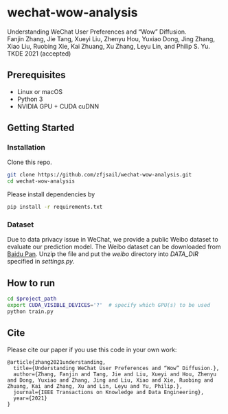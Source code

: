 # wechat-wow-analysis

Understanding WeChat User Preferences and “Wow” Diffusion.<br>
Fanjin Zhang, Jie Tang, Xueyi Liu, Zhenyu Hou, Yuxiao Dong, Jing Zhang, Xiao Liu, Ruobing Xie, Kai Zhuang, Xu Zhang, Leyu Lin, and Philip S. Yu.<br>
TKDE 2021 (accepted)

## Prerequisites

- Linux or macOS
- Python 3
- NVIDIA GPU + CUDA cuDNN

## Getting Started

### Installation

Clone this repo.

```bash
git clone https://github.com/zfjsail/wechat-wow-analysis.git
cd wechat-wow-analysis
```

Please install dependencies by

```bash
pip install -r requirements.txt
```
### Dataset

Due to data privacy issue in WeChat, we provide a public Weibo dataset to evaluate our prediction model.
The Weibo dataset can be downloaded from [Baidu Pan](https://pan.baidu.com/s/17SsSPJuaYMcKittbGq5qfQ?pwd=yp3m).
Unzip the file and put the _weibo_ directory into _DATA\_DIR_ specified in _settings.py_.

## How to run
```bash
cd $project_path
export CUDA_VISIBLE_DEVICES='?'  # specify which GPU(s) to be used
python train.py
```

## Cite

Please cite our paper if you use this code in your own work:

```
@article{zhang2021understanding,
  title={Understanding WeChat User Preferences and “Wow” Diffusion.},
  author={Zhang, Fanjin and Tang, Jie and Liu, Xueyi and Hou, Zhenyu and Dong, Yuxiao and Zhang, Jing and Liu, Xiao and Xie, Ruobing and Zhuang, Kai and Zhang, Xu and Lin, Leyu and Yu, Philip.},
  journal={IEEE Transactions on Knowledge and Data Engineering},
  year={2021}
}
```
